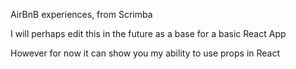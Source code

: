 AirBnB experiences, from Scrimba

I will perhaps edit this in the future as a base for a basic React App

However for now it can show you my ability to use props in React